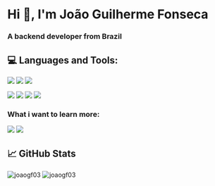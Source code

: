 # Hi 👋, I'm João Guilherme Fonseca
### A backend developer from Brazil

## 💻 Languages and Tools:

<a> <img src="https://img.shields.io/badge/JavaScript-323330?style=for-the-badge&logo=javascript&logoColor=F7DF1E" /> </a>
<a> <img src="https://img.shields.io/badge/TypeScript-007ACC?style=for-the-badge&logo=typescript&logoColor=white" /> </a>
<a> <img src="https://img.shields.io/badge/Node%20js-339933?style=for-the-badge&logo=nodedotjs&logoColor=white" /> </a>

<a> <img src="https://img.shields.io/badge/Prisma-3982CE?style=for-the-badge&logo=Prisma&logoColor=white"/> </a>
<a> <img src="https://img.shields.io/badge/JWT-000000?style=for-the-badge&logo=JSON%20web%20tokens&logoColor=white" /> </a>
<a> <img src="https://img.shields.io/badge/Jest-C21325?style=for-the-badge&logo=jest&logoColor=white"/> </a>
<a> <img src="https://img.shields.io/badge/Swagger-85EA2D?style=for-the-badge&logo=Swagger&logoColor=white" /> </a>


### What i want to learn more:

<a> <img src="https://img.shields.io/badge/GraphQl-E10098?style=for-the-badge&logo=graphql&logoColor=white" /> </a>
<a> <img src="https://img.shields.io/badge/Amazon AWS-FF9900?style=for-the-badge&logo=amazonaws&logoColor=white" /> </a>

## 📈 GitHub Stats

<img align="center" src="https://github-readme-stats.vercel.app/api?username=joaogf03&show_icons=true&locale=en&theme=github_dark&hide_border=true" alt="joaogf03" />
<img align="center" src="https://github-readme-stats.vercel.app/api/top-langs/?username=joaogf03&layout=compact&theme=github_dark&hide_border=true" alt="joaogf03" />
